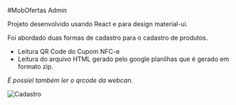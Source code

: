 #MobOfertas Admin

Projeto desenvolvido usando React e para design material-ui.

Foi abordado duas formas de cadastro para o cadastro de produtos.

* Leitura QR Code do Cupom NFC-e
* Leitura do arquivo HTML gerado pelo google planilhas que é gerado em formato zip.

_É possíel também ler o qrcode da webcan._

![Cadastro](./assets/cadastro.gif)
